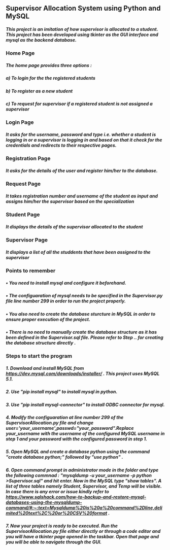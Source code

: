 ## Supervisor Allocation System using Python and MySQL

##### This project is an imitation of how supervisor is allocated to a student. This project has been developed using tkinter as the GUI interface and mysql as the backend database.

### Home Page

##### The home page provides three options : 

##### a) To login for the the registered students

##### b) To register as a new student

##### c) To request for supervisor if a registered student is not assigned a supervisor

### Login Page

##### It asks for the username, password and type i.e. whether a student is logging in or a supervisor is logging in and based on that it check for the credentials and redirects to their respective pages.

### Registration Page

##### It asks for the details of the user and register him/her to the database.

### Request Page

##### It takes registration  number and username of the student as input and assigns him/her the supervisor based on the specialization 

### Student Page

##### It displays the details of the supervisor allocated to the student

### Supervisor Page

##### It displays a list of all the studdents that have been assigned to the supervisor

### Points to remember

##### • You need to install mysql and configure it beforehand.

##### • The configuaration of mysql needs to be specified in the Supervisor.py file line number 299 in order to run the project properly.

##### • You also need to create the database sturcture in MySQL in order to ensure proper execution of the project. 

##### • There is no need to manually create the database structure as it has been defined in the Supervisor.sql file. Please refer to Step .. for creating the database structure directly .

### Steps to start the program

##### 1. Download and install MySQL from https://dev.mysql.com/downloads/installer/ . This project uses MySQL 5.1.

##### 2. Use "pip install mysql" to install mysql in python.

##### 3. Use "pip install mysql-connector" to install ODBC connector for mysql.

##### 4. Modify the configuaration at line number 299 of the SupervisorAllocation.py file and change user='your_username',passwd="your_password".Replace your_username with the username of the configured MySQL username in step 1 and your password with the configured password in step 1.

##### 5. Open MySQL and create a database python using the command "create database python;" followed by "use python" .

##### 6. Open command prompt in administrator mode in the folder and type the following commnad : "mysqldump -u your_username -p python >Supervisor.sql" and hit enter. Now in the MySQL type "show tables". A list of three tables namely Student, Supervisor, and Temp will be visible. In case there is any error or issue kindly refer to https://www.sqlshack.com/how-to-backup-and-restore-mysql-databases-using-the-mysqldump-command/#:~:text=Mysqldump%20is%20a%20command%2Dline,delimited%20text%2C%20or%20CSV%20format .

##### 7. Now your project is ready to be executed. Run the SupervisorAllocation.py file either directly or through a code editor and you will have a tkinter page opened in the taskbar. Open that page and you will be able to navigate through the GUI.